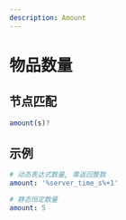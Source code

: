 ```yaml
---
description: Amount
---
```


# 物品数量

## **节点匹配**

```javascript
amount(s)?
```

## 示例

```yaml
# 动态表达式数量, 需返回整数
amount: '%server_time_s%+1'
```

```yaml
# 静态恒定数量
amount: 5
```



